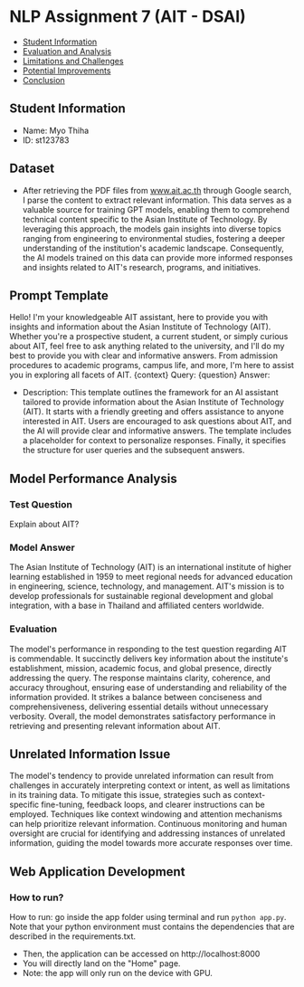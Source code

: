 # NLP Assignment 7 (AIT - DSAI)

- [Student Information](#student-information)
- [Evaluation and Analysis](#evaluation-and-analysis)
- [Limitations and Challenges](#limitations-and-challenges)
- [Potential Improvements](#potential-improvements)
- [Conclusion](#conclusion)

## Student Information
 - Name: Myo Thiha
 - ID: st123783

## Dataset
 - After retrieving the PDF files from www.ait.ac.th through Google search, I parse the content to extract relevant information. This data serves as a valuable source for training GPT models, enabling them to comprehend technical content specific to the Asian Institute of Technology. By leveraging this approach, the models gain insights into diverse topics ranging from engineering to environmental studies, fostering a deeper understanding of the institution's academic landscape. Consequently, the AI models trained on this data can provide more informed responses and insights related to AIT's research, programs, and initiatives.

## Prompt Template

Hello! I'm your knowledgeable AIT assistant, here to provide you with insights and information about the Asian Institute of Technology (AIT).
Whether you're a prospective student, a current student, or simply curious about AIT, feel free to ask anything related to the university, and I'll do my best to provide you with clear and informative answers.
From admission procedures to academic programs, campus life, and more, I'm here to assist you in exploring all facets of AIT.
{context}
Query: {question}
Answer:

- Description: This template outlines the framework for an AI assistant tailored to provide information about the Asian Institute of Technology (AIT). It starts with a friendly greeting and offers assistance to anyone interested in AIT. Users are encouraged to ask questions about AIT, and the AI will provide clear and informative answers. The template includes a placeholder for context to personalize responses. Finally, it specifies the structure for user queries and the subsequent answers.

## Model Performance Analysis

### Test Question
Explain about AIT?

### Model Answer
The Asian Institute of Technology (AIT) is an international institute of higher learning established in 1959 to meet regional needs for advanced education in engineering, science, technology, and management. AIT's mission is to develop professionals for sustainable regional development and global integration, with a base in Thailand and affiliated centers worldwide.

### Evaluation

The model's performance in responding to the test question regarding AIT is commendable. It succinctly delivers key information about the institute's establishment, mission, academic focus, and global presence, directly addressing the query. The response maintains clarity, coherence, and accuracy throughout, ensuring ease of understanding and reliability of the information provided. It strikes a balance between conciseness and comprehensiveness, delivering essential details without unnecessary verbosity. Overall, the model demonstrates satisfactory performance in retrieving and presenting relevant information about AIT.


## Unrelated Information Issue

The model's tendency to provide unrelated information can result from challenges in accurately interpreting context or intent, as well as limitations in its training data. To mitigate this issue, strategies such as context-specific fine-tuning, feedback loops, and clearer instructions can be employed. Techniques like context windowing and attention mechanisms can help prioritize relevant information. Continuous monitoring and human oversight are crucial for identifying and addressing instances of unrelated information, guiding the model towards more accurate responses over time.

## Web Application Development

### How to run?

How to run: go inside the app folder using terminal and run `python app.py`. Note that your python environment must contains the dependencies that are described in the requirements.txt.
 - Then, the application can be accessed on http://localhost:8000
 - You will directly land on the "Home" page.
 - Note: the app will only run on the device with GPU.